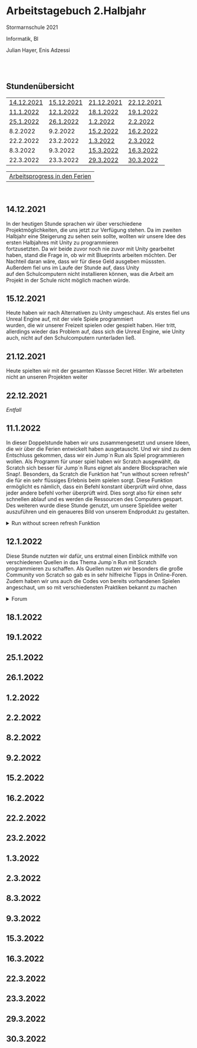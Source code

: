 # Arbeitstagebuch 2.Halbjahr
<p>
Stormarnschule 2021 
     
     
Informatik, Bl

Julian Hayer, Enis Adzessi
	

</p>
</br>
</br>


## Stundenübersicht
<table align="center">
  <tr>
    <td><a href="#14.12.2021"> 14.12.2021 </a></td>
    <td><a href="#15.12.2021"> 15.12.2021 </a></td>
    <td><a href="#21.12.2021"> 21.12.2021 </a></td>
    <td><a href="#22.12.2021"> 22.12.2021 </a></td>
</tr>
  <tr>
    <td><a href="#11.1.2022"> 11.1.2022 </a></td>
    <td><a href="#12.1.2022"> 12.1.2022 </a></td>
    <td><a href="#18.1.2022"> 18.1.2022 </a></td>
    <td><a href="#19.1.2022"> 19.1.2022 </a></td>
 </tr>
   <tr>
     <td><a href="#25.1.2022"> 25.1.2022 </a></td>
     <td><a href="#26.1.2022"> 26.1.2022 </a></td>
     <td><a href="#1.2.2022"> 1.2.2022 </a></td>
     <td><A href="#2.2.2022"> 2.2.2022 </a></td>
     
  </tr>
    <tr>
      <td><a href"#8.2.2022"> 8.2.2022 </a></td>
      <td><a href"#9.2.2022"> 9.2.2022 </a></td>
      <td><a href="#15.2.2022"> 15.2.2022 </a></td>
      <td><a href="#16.2.2022"> 16.2.2022 </a></td>
  </tr>
    <tr>
      <td><a href"#22.2.2022"> 22.2.2022 </a></td>
      <td><a href"#23.2.2022"> 23.2.2022 </a></td>
      <td><a href="#1.3.2022"> 1.3.2022 </a></td>
      <td><a href="#2.3.2022"> 2.3.2022 </a></td>
   
   </tr>
    <tr>
      <td><a href"#8.3.2022"> 8.3.2022 </a></td>
      <td><a href"#9.3.2022"> 9.3.2022 </a></td>
      <td><a href="#15.3.2022"> 15.3.2022 </a></td>
      <td><a href="#16.3.2022"> 16.3.2022 </a></td>
   </tr>
    <tr>
      <td><a href"#22.3.2022"> 22.3.2022 </a></td>
      <td><a href"#23.3.2022"> 23.3.2022 </a></td>
      <td><a href="#29.3.2022"> 29.3.2022 </a></td>
      <td><a href="#30.3.2022"> 30.3.2022 </a></td>
  
  <table align="center">
<tr>
	<td> <a href="#Arbeitsprogress in den Ferien"> Arbeitsprogress in den Ferien </a></td>
</tr>
       </table>
 <br>   
      
 ## <p> <h2> <a id="14.12.2021"> 14.12.2021 </a> </h2>
      
 In der heutigen Stunde sprachen wir über verschiedene Projektmöglichkeiten, die uns jetzt zur Verfügung stehen. Da im zweiten           
    Halbjahr eine Steigerung zu sehen sein sollte, wollten wir unsere Idee des ersten Halbjahres mit Unity zu programmieren  
    fortzusetzten. Da wir beide zuvor noch nie zuvor mit Unity gearbeitet haben, stand die Frage in, ob wir mit Blueprints arbeiten 
    möchten. Der Nachteil daran wäre, dass wir für diese Geld ausgeben müsssten. Außerdem fiel uns im Laufe der Stunde auf, dass Unity                      
    auf den Schulcomputern nicht installieren können, was die Arbeit am Projekt in der Schule nicht möglich machen würde. 
      
## <p> <h2> <a id="15.12.2021"> 15.12.2021 </a> </h2>
      
  Heute haben wir nach Alternativen zu Unity umgeschaut. Als erstes fiel uns Unreal Engine auf, mit der viele Spiele programmiert    
    wurden, die wir unserer Freizeit spielen oder gespielt haben. Hier tritt, allerdings wieder das Problem auf, dass sich die Unreal Engine, 
    wie Unity auch, nicht auf den Schulcomputern runterladen ließ.        
 
 ## <p> <h2> <a id="21.12.2021"> 21.12.2021 </a> </h2>
    
  Heute spielten wir mit der gesamten Klassse Secret Hitler. Wir arbeiteten nicht an unseren Projekten weiter
      
 ## <p> <h2> <a id="22.12.2021"> 22.12.2021 </a> </h2>
      
  *Entfall*
      
 ## <p> <h2> <a id="11.1.2022"> 11.1.2022 </a> </h2>
      
  In dieser Doppelstunde haben wir uns zusammengesetzt und unsere Ideen, die wir über die Ferien entwickelt haben ausgetauscht. Und wir sind zu dem Entschluss gekommen, dass wir ein Jump´n Run als Spiel programmieren wollen. Als Programm für unser spiel haben wir Scratch ausgewählt, da Scratch sich besser für Jump´n Runs eignet als andere Blocksprachen wie Snap!. Besonders, da Scratch die Funktion hat "run without screen refresh" die für ein sehr flüssiges Erlebnis beim spielen sorgt. Diese Funktion ermöglicht es nämlich, dass ein Befehl konstant überprüft wird ohne, dass jeder andere befehl vorher überprüft wird. Dies sorgt also für einen sehr schnellen ablauf und es werden die Ressourcen des Computers gespart.
Des weiteren wurde diese Stunde genutzt, um unsere Spielidee weiter auszuführen und ein genaueres Bild von unserem Endprodukt zu gestalten.
      <br> 
      <details>
	<summary>Run without screen refresh Funktion</summary>
 ![run without screen refresh](https://user-images.githubusercontent.com/88385824/163691571-4d85f686-a2a3-49db-bdf0-0ad96c3da182.PNG)
	
</details>
      
      
## <p> <h2> <a id="12.1.2022"> 12.1.2022 </a> </h2>

Diese Stunde nutzten wir dafür, uns erstmal einen Einblick mithilfe von verschiedenen Quellen in das Thema Jump´n Run mit Scratch programmieren zu schaffen. Als Quellen nutzen wir besonders die große Community von Scratch so gab es in sehr hilfreiche Tipps in Online-Foren. Zudem haben wir uns auch die Codes von bereits vorhandenen Spielen angeschaut, um so mit verschiedensten Praktiken bekannt zu machen
     <details>
	     <summary>Forum</summary>
	     <a href="https://scratch.mit.edu/discuss/13/"> Link zu einem Forum </a>

</details>
	    
## <p> <h2> <a id="18.1.2022"> 18.1.2022 </a> </h2>
	    
    

## <p> <h2> <a id="19.1.2022"> 19.1.2022 </a> </h2>

## <p> <h2> <a id="25.1.2022"> 25.1.2022 </a> </h2>

## <p> <h2> <a id="26.1.2022"> 26.1.2022 </a> </h2>

## <p> <h2> <a id="1.2.2022"> 1.2.2022 </a> </h2>

## <p> <h2> <a id="2.2.2022"> 2.2.2022 </a> </h2>

## <p> <h2> <a id="8.2.2022"> 8.2.2022 </a> </h2>

## <p> <h2> <a id="9.2.2022"> 9.2.2022 </a> </h2>

## <p> <h2> <a id="15.2.2022"> 15.2.2022 </a> </h2>

## <p> <h2> <a id="16.2.2022"> 16.2.2022 </a> </h2>

## <p> <h2> <a id="22.2.2022"> 22.2.2022 </a> </h2>

## <p> <h2> <a id="23.2.2022"> 23.2.2022 </a> </h2>

## <p> <h2> <a id="1.3.2022"> 1.3.2022 </a> </h2>

## <p> <h2> <a id="2.3.2022"> 2.3.2022 </a> </h2>

## <p> <h2> <a id="8.3.2022"> 8.3.2022 </a> </h2>

## <p> <h2> <a id="9.3.2022"> 9.3.2022 </a> </h2>

## <p> <h2> <a id="15.3.2022"> 15.3.2022 </a> </h2>

## <p> <h2> <a id="16.3.2022"> 16.3.2022 </a> </h2>

## <p> <h2> <a id="22.3.2022"> 22.3.2022 </a> </h2>

## <p> <h2> <a id="23.3.2022"> 23.3.2022 </a> </h2>

## <p> <h2> <a id="29.3.2022"> 29.3.2022 </a> </h2>

## <p> <h2> <a id="30.3.2022"> 30.3.2022 </a> </h2>
      
      
      
 
